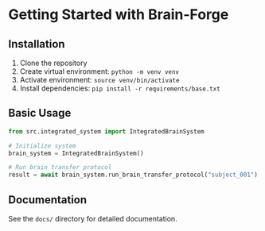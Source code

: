# Getting Started with Brain-Forge

## Installation

1. Clone the repository
2. Create virtual environment: `python -m venv venv`
3. Activate environment: `source venv/bin/activate`
4. Install dependencies: `pip install -r requirements/base.txt`

## Basic Usage

```python
from src.integrated_system import IntegratedBrainSystem

# Initialize system
brain_system = IntegratedBrainSystem()

# Run brain transfer protocol
result = await brain_system.run_brain_transfer_protocol("subject_001")
```

## Documentation

See the `docs/` directory for detailed documentation.
